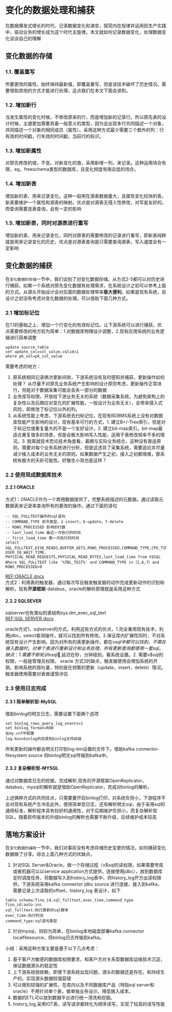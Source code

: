 # 变化的数据处理和捕获
在数据爆发式增长的时代，记录数据变化和演变，探究内在规律并运用到生产实践中，驱动业务的增长成为这个时代主旋律。本文就如何记录数据变化，处理数据变化谈谈自己的理解
## 变化数据的存储
### 1.1. 覆盖重写  
所要更改的属性，始终保持最新值，即覆盖重写，但是该技术破坏了历史情况。需要借助其他的方式才能进行处理，这点我们在本文下面会讲到。
### 1.2. 增加新行  
当发生属性的变化时候，不修改原来的行，而是增加新的记录行。所以原先表的设计时候，主键更加需要具备一般意义的类型，因为会出现多行共同描述一个对象，共同描述一个对象的相同成员（属性）。采用这种方式最少需要三个额外的列：行有效的时间戳，行失效的时间戳，当前行的标识。
### 1.3. 增加新属性
对原先修改的值，不变。对新变化的值，采用新增一列，来记录。这种运用场合有限，eg，freeschema类型的数据库，且变化频度有限且低的场合。
### 1.4. 增加新表
增加新的表，用来记录变化。这种一般用在源表数据量大，且属性变化较快的表，新表要维护一个属性和源表的映射。优点是对源表无侵入性修改，对写是友好的。而查询需要连表查询，会有一定的影响
### 1.5. 增加新表，同时对源表进行重写
增加新的表，用来记录变化，同时对原表的需要修改的记录进行重写，即新表纯粹就是用来记录变化的历史，优点是对源表查询是只需要查询源表，写入速度会有一定影响  

## 变化数据的捕获  
在`变化数据的存储`一节中，我们谈到了对变化数据存储。从方式2-5都可以对历史进行捕获。如果一个系统对原先变化数据有处理需求，在系统设计之初可以参考上面的方式。从源头开始设计会对后面的数据处理带来**极大便利**。如果是现有系统，且设计之初没有考虑对变化数据的处理。可以借助下面几种方式。
### 2.1 增加标记位  
在1.1的基础之上，增加一个行变化的有效标记位。让下游系统可以进行捕获。优点需要修改的地方较为简单：1.对数据库物理设计调整，2.现有应用系统的业务逻辑进行简单调整
```
update source_table 
set update_col=col_value,valid=1 
where pk_col=pk_col_value
```
需要考虑的地方：  
1. 原系统相同记录俩次更新间隙，下游系统没有及时感知并捕获，更新操作如何处理？
从尽量不对原先业务系统产生影响的设计原则考虑，更新操作正常进行，但是对于数据采集可能会丢失一部分的数据
2. 业务库写权限，开放给下游业务无关的系统（数据采集系统，为避免架构上的复杂性以及后期应对变化的扩展性能，一般设计为业务无关），会带来侵入式风险，即修改了标记位以外的列。  
3. 从系统性能上考虑，下游系统去扫标记位，在现有RDBMS系统上没有对数据库性能产生影响的设计。现有基本可行的方式，1. 建立B+/-Tree索引，但是对于标记位值重复量大的不是一个友好设计。2. 建立bit-map索引。bit-map最适合重复值多的场景，但是会极大影响写入性能，适用于表修改频率不多的情况。3. 脱离就技术而论技术角度看，着眼与实际业务结合，这种没有普适原则，需要对每个业务系统进行分析，但是这违背了采集系统，需要适应并尽量减少接入成本的业务无关的原则。如果数据产生之初，接入之初都很难，那系统有极大的夭折可能性。好像生小孩也是这样？
   
### 2.2 使用现成数据库技术
#### 2.2.1 ORACLE
方式1：ORACLE作为一个商用数据提供了，完整系统描述的元数据。通过读取元数据表来记录来查询所有的更改的操作。通过下面的语句   
```
-- SQL_FULLTEXT操作的sql语句
-- COMMAND_TYPE 命令类型，2-insert，6-update，7-delete
-- ROWS_PROCESSED 影响的行数
-- last_load_time 最近一次执行的时间
-- first_load_time 第一次执行的时间
select  SQL_FULLTEXT,DISK_READS,BUFFER_GETS,ROWS_PROCESSED,COMMAND_TYPE,CPU_TIME，USER_IO_WAIT_TIME,
PHYSICAL_READ_REQUESTS,PHYSICAL_READ_BYTES,last_load_time from V$SQL
Where SQL_FULLTEXT like '%TBL_TEST%' and COMMAND_TYPE in（2,6,7）and ROWS_PROCESSED>0
```  
[REF:ORACLE docs](https://docs.oracle.com/cd/B19306_01/server.102/b14237/dynviews_2113.htm#REFRN30246)  
方式2：利用表的触发器，通过每次写且触发触发器的动作完成更新动作的识别和解析。现有**开源框架**-databus，oracle的解析原理就是采用这种方式
#### 2.2.2 SQLSEVER
sqlserver也有类似的表结构sys.dm_exec_sql_text  
[REF:SQL SERVER docs](https://docs.microsoft.com/zh-cn/sql/relational-databases/system-dynamic-management-views/sys-dm-exec-sql-text-transact-sql?view=sql-server-2017)

oracle方式1，sqlserver的方式，利用这些方式的优点，1.完全重用现有技术，利用jdbc，select查询操作，就可以找到所有修改。2.保证库内扩展性同时，不对系统现有设计产生影响。因为对所有的表更新操作，都在v$sql中都可以找到，不需在接入数据时，对单个表进行重新设计和业务处理，所有更新查询都使用一套sql。缺点：1.需要不断轮训v$sql,延迟在秒，分钟级别。看系统设置。2. 需要v$sql的权限，一般是管理员权限。
oracle 方式2的缺点，触发器使用会增加系统的开销，影响系统的吞吐量，特别是在频繁的更新（update，insert，delete）情况。触发器使用需要对表做谨慎评估

### 2.3 使用日志完成    
#### 2.3.1 简单解析型-MySQL
借助binlog的明文日志，需要设置下面俩个选项
```
set binlog_rows_query_log_events=1
set binlog_format=ROW
在my.cnf中配置
log-bin=binlog的目录和binlog文件前缀
```  
所有更新的操作都会明文打印到log-bin设置的文件下。借助kafka  connector-filesystem source 将binlog明文sql传输到kafka中。

#### 2.3.2 复杂解析型-MYSQL
通过对数据库日志的挖掘，完成解析,现有的开源框架OpenReplicator，databus，mysql的解析就是借助OpenReplicator，完成对binlog的解析。  

上述俩种方式的共同优点，只需要要开启binlog打印，对系统负担小，下游程序不会对现有系统产生冲击此外，使用简单型日志，还有解析明文sql，由于采用sql的通用标准，解析程序具有较好的通用性，对于后期维护负担小，而复杂解析型SQL，随着软件版本的升级binlog的解析也需要不断升级，后续维护成本较高

## 落地方案设计  
在`变化数据的捕获`一节中，我们对事前没有考虑存储历史变更的情况，如何捕获变化数据做了分享。综合上面几种方式的优缺点，
1. 针对SQL Server&Oracle，做一个存储过程（v$sql的读权限，如果需要夸库或者机器可以以service application方式提供，连接使用jdbc），放到数据库定时调度任务，将数据写入到history_log表中，将history_log开方出读权限供，下游系统采用kafka connector jdbc source 进行连接，接入到kafka，需要记录上次读取的offset，history_log 表设计，如下  
```
table schema:fino_id,sql_fulltext,exec_time,command_type
fino_id:auto-inc
sql_fulltext:执行更新的sql脚本
exec_time:执行时间
command_type:sql语句类型
``` 
2.  针对mysql，则较为简单，在binlog本地磁盘部署kafka connector localfilesource，将binlog日志传输到kafka。

小结：采用这种方案主要是基于以下几点考虑：
1. 基于客户方敏感的数据库权限要求，和客户方对关系型数据库运维技术沉淀，保证数据源头的稳定性
2. 上下游系统弱依赖，即使下游系统出现问题，源头的数据还是存在，和持续生产的。实现源头数据较强容错
3. 可以做到较强的扩展性，在库内以及不同数据库产品（特指sql server和oracle）不用针对单个表，做单独业务设计。降低接入成本。  
4. 数据的ETL可以放到数据平台进行统一清洗和挖掘。  
5. history_log,采用IOT表，读写请求都转化为顺序读写，实现了较高的读写性能

